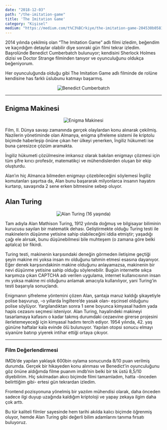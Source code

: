 ```yaml
---
date: "2018-12-03"
path: "/the-imitation-game"
title: 'The Imitation Game'
category: "Kişisel"
medium: "https://medium.com/t%C3%BCrkiye/the-imitation-game-204530b0581b"
---
```


2014 yılında çekilmiş olan “The Imitation Game” adlı filmi izledim, beğendim ve kaçırdığım detaylar olabilir diye sonraki gün filmi tekrar izledim. Başrolünde Benedict Cumberbatch bulunuyor; kendisini Sherlock Holmes dizisi ve Doctor Strange filminden tanıyor ve oyunculuğunu oldukça beğeniyorum.

Her oyunculuğunda olduğu gibi The Imitation Game adlı filminde de rolüne kendisine has farklı üslubunu katmayı başarmış.

<div align="center">

![Benedict Cumberbatch](https://miro.medium.com/proxy/1*ktwKxSkmmmKAblO8ntcUvQ.jpeg)
</div>

***

## Enigma Makinesi

<div align="center">

![Enigma Makinesi](https://miro.medium.com/max/500/1*GDWZnjw5w0Ue7oCHskJQfA.jpeg)
</div>

Film, II. Dünya savaşı zamanında gerçek olaylardan konu alınarak çekilmiş. Nazilerin yönetiminde olan Almanya, enigma şifreleme sistemi ile kriptolu biçimde haberleşip önüne çıkan her ülkeyi yenerken, İngiliz hükumeti ise buna çaresizce çözüm aramakta.

İngiliz hükumeti çözülmesine imkansız olarak bakılan enigmayı çözmesi için tüm şifre kırıcı profesör, matematikçi ve mühendislerden oluşan bir ekip oluşturdu.

Alan’ın hiç Almanca bilmeden enigmayı çözebileceğini söylemesi İngiliz komutanları şaşırtsa da, Alan bunu başararak milyonlarca insanın hayatını kurtarıp, savaşında 2 sene erken bitmesine sebep oluyor.

## Alan Turing

<div align="center">

![Alan Turing (16 yaşında)](https://miro.medium.com/max/500/1*wtdXFIRI2RwGRQhiAVmJmA.jpeg)
</div>

Tam adıyla Alan Mathison Turing, 1912 yılında doğmuş ve bilgisayar biliminin kurucusu sayılan bir matematik dehası. Geliştirmekte olduğu Turing testi ile makinelerin düşünme yetisine sahip olabileceğini iddia etmiştir; yaşadığı çağı ele alırsak, bunu düşünebilmesi bile muhteşem (o zamana göre belki aptalca) bir fikirdi.

Turing testi, makinenin karşısındaki deneğin görmeden iletişime geçtiği şeyin makine mi yoksa insan mı olduğunu tahmin etmesi esasına dayanıyor. Eğer denek karşısındakinin makine olduğunu anlayamazsa, makinenin bir nevi düşünme yetisine sahip olduğu söylenebilir. Bugün internette sıkça karşımıza çıkan CAPTCHA adı verilen uygulama, internet kullanıcısının insan mı yoksa makine mi olduğunu anlamak amacıyla kullanılıyor, yani Turing’in testi başarıyla sonuçlandı.

Enigmanın şifreleme yöntemini çözen Alan, şantaja maruz kaldığı şikayetiyle polise başvurup, -o yıllarda İngiltere’de yasak olan- eşcinsel olduğunu polise söylüyor. Yargılandıktan sonra 1 sene boyunca kimyasal hadım yada hapis cezasını seçmesi isteniyor. Alan Turing, hayalindeki makineyi tasarlamaya kafasını o kadar takmış durumdaki cezaevine girerse projesini ilerletemeyeceği için kimyasal hadımı tercih ediyor. 1954 yılında, 42. yaş gününe haftalar kala evinde ölü bulunuyor. Yapılan otopsi sonucu elmayı siyanüre batırıp yiyerek intihar ettiği ortaya çıkıyor.

***

### Film Değerlendirmesi

IMDb’de yapılan yaklaşık 600bin oylama sonucunda 8/10 puan verilmiş durumda. Gerçek bir hikayeden konu alınması ve Benedict’in oyunculuğunu göz önüne aldığımda filme puanım imdb’nin belki bir tık üstü 8,5/10 diyebilirim. Hiç sıkılmadan akıcı biçimde filmi tamamladım, hatta -önceden belirttiğim gibi- ertesi gün tekrardan izledim.

Frontend pozisyonuna yönelmiş bir yazılım mühendisi olarak, daha önceden sadece ilgi duyup uzağında kaldığım kriptoloji ve yapay zekaya ilgim daha çok arttı.

Bu tür kaliteli filmler sayesinde hem tarihi akılda kalıcı biçimde öğrenmiş oluyor, hemde Alan Turing gibi değerli bilim adamlarını tanıma fırsatı buluyoruz.